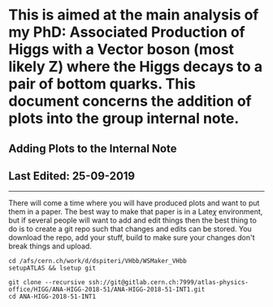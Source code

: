 # This is aimed at the main analysis of my PhD: Associated Production of Higgs with a Vector boson (most likely Z) where the Higgs decays to a pair of bottom quarks. This document concerns the addition of plots into the group internal note. # 

## Adding Plots to the Internal Note ##

## Last Edited: 25-09-2019

-------------------------------------------------------------------------------
There will come a time where you will have produced plots and want to put them in a paper. The best way to make that paper
is in a Late$\chi$ environment, but if several people will want to add and edit things then the best thing to do is to create
a git repo such that changes and edits can be stored. You download the repo, add your stuff, build to make sure your changes don't break things and upload. 
~~~
cd /afs/cern.ch/work/d/dspiteri/VHbb/WSMaker_VHbb
setupATLAS && lsetup git

git clone --recursive ssh://git@gitlab.cern.ch:7999/atlas-physics-office/HIGG/ANA-HIGG-2018-51/ANA-HIGG-2018-51-INT1.git
cd ANA-HIGG-2018-51-INT1

~~~

